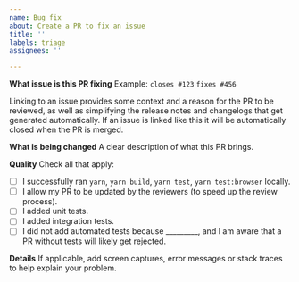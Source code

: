 ```yaml
---
name: Bug fix
about: Create a PR to fix an issue
title: ''
labels: triage
assignees: ''

---
```


**What issue is this PR fixing**
Example:
`closes #123`
`fixes #456`

Linking to an issue provides some context and a reason for the PR to be reviewed, as well as simplifying the release
notes and changelogs that get generated automatically. If an issue is linked like this it will be automatically closed
when the PR is merged.

**What is being changed**
A clear description of what this PR brings.

**Quality**
Check all that apply:

* [ ] I successfully ran `yarn`, `yarn build`, `yarn test`, `yarn test:browser` locally.
* [ ] I allow my PR to be updated by the reviewers (to speed up the review process).
* [ ] I added unit tests.
* [ ] I added integration tests.
* [ ] I did not add automated tests because _________, and I am aware that a PR without tests will likely get rejected.

**Details**
If applicable, add screen captures, error messages or stack traces to help explain your problem.
